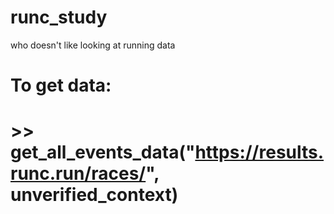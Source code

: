 # runc_study
who doesn't like looking at running data
# To get data: 
# >> get_all_events_data("https://results.runc.run/races/", unverified_context)